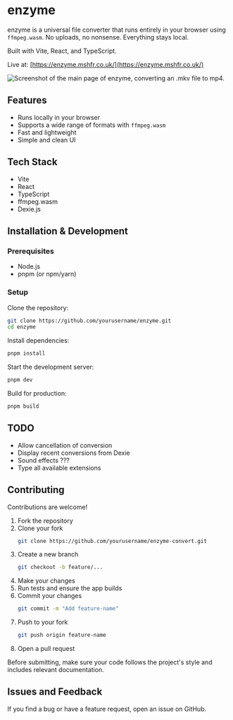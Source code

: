 # enzyme

enzyme is a universal file converter that runs entirely in your browser using `ffmpeg.wasm`. No uploads, no nonsense. Everything stays local.

Built with Vite, React, and TypeScript.

Live at: [https://enzyme.mshfr.co.uk/](https://enzyme.mshfr.co.uk/)

![Screenshot of the main page of enzyme, converting an .mkv file to mp4.](https://github.com/user-attachments/assets/0a2e9e91-5e83-4bff-bae4-00393390718a)

## Features

- Runs locally in your browser  
- Supports a wide range of formats with `ffmpeg.wasm`  
- Fast and lightweight  
- Simple and clean UI  

## Tech Stack

- Vite  
- React  
- TypeScript  
- ffmpeg.wasm  
- Dexie.js 

## Installation & Development

### Prerequisites

- Node.js
- pnpm (or npm/yarn)  

### Setup

Clone the repository:  

```sh
git clone https://github.com/yourusername/enzyme.git
cd enzyme
```

Install dependencies:  

```sh
pnpm install
```

Start the development server:  

```sh
pnpm dev
```

Build for production:  

```sh
pnpm build
```

## TODO

- Allow cancellation of conversion  
- Display recent conversions from Dexie  
- Sound effects ???  
- Type all available extensions  

## Contributing

Contributions are welcome!

1. Fork the repository  
2. Clone your fork  
   ```sh
   git clone https://github.com/yourusername/enzyme-convert.git
   ```
3. Create a new branch  
   ```sh
   git checkout -b feature/...
   ```
4. Make your changes  
5. Run tests and ensure the app builds  
6. Commit your changes  
   ```sh
   git commit -m "Add feature-name"
   ```
7. Push to your fork  
   ```sh
   git push origin feature-name
   ```
8. Open a pull request  

Before submitting, make sure your code follows the project's style and includes relevant documentation.  

## Issues and Feedback

If you find a bug or have a feature request, open an issue on GitHub.
